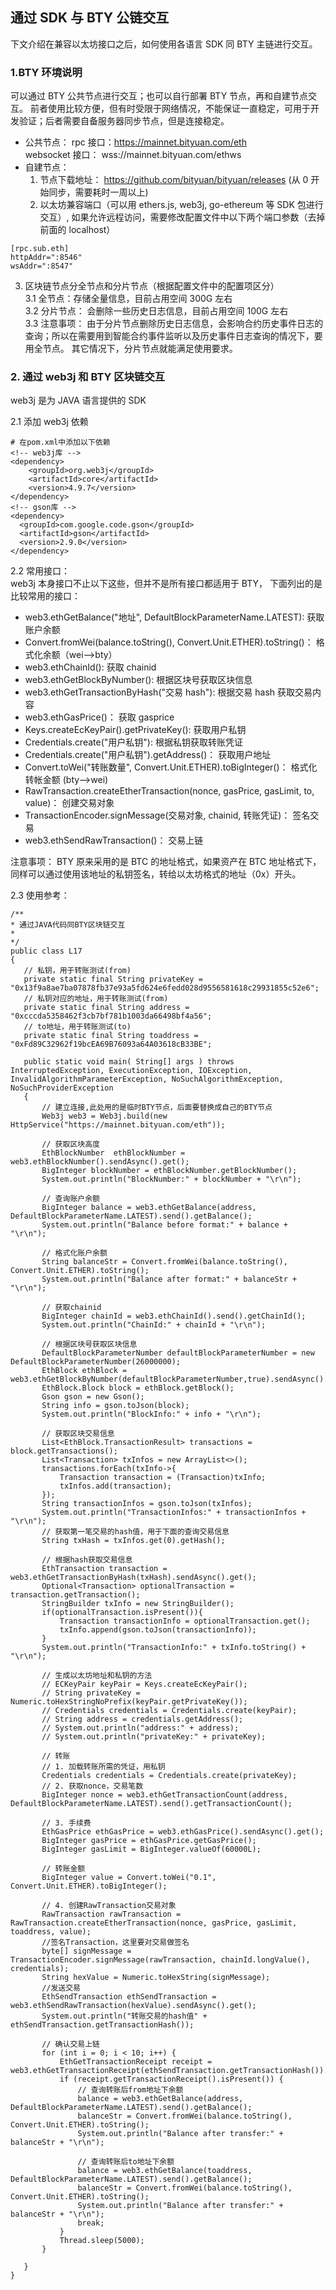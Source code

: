 ## 通过 SDK 与 BTY 公链交互

下文介绍在兼容以太坊接口之后，如何使用各语言 SDK 同 BTY 主链进行交互。

### 1.BTY 环境说明

可以通过 BTY 公共节点进行交互；也可以自行部署 BTY 节点，再和自建节点交互。 前者使用比较方便，但有时受限于网络情况，不能保证一直稳定，可用于开发验证；后者需要自备服务器同步节点，但是连接稳定。

-   公共节点：
    rpc 接口：https://mainnet.bityuan.com/eth  
    websocket 接口： wss://mainnet.bityuan.com/ethws
-   自建节点：
    1. 节点下载地址： https://github.com/bityuan/bityuan/releases (从 0 开始同步，需要耗时一周以上)
    2. 以太坊兼容端口（可以用 ethers.js, web3j, go-ethereum 等 SDK 包进行交互）, 如果允许远程访问，需要修改配置文件中以下两个端口参数（去掉前面的 localhost）

```
[rpc.sub.eth]
httpAddr=":8546"
wsAddr=":8547"
```

3. 区块链节点分全节点和分片节点（根据配置文件中的配置项区分）  
   3.1 全节点：存储全量信息，目前占用空间 300G 左右  
   3.2 分片节点： 会删除一些历史日志信息，目前占用空间 100G 左右  
   3.3 注意事项： 由于分片节点删除历史日志信息，会影响合约历史事件日志的查询；所以在需要用到智能合约事件监听以及历史事件日志查询的情况下，要用全节点。 其它情况下，分片节点就能满足使用要求。

### 2. 通过 web3j 和 BTY 区块链交互

web3j 是为 JAVA 语言提供的 SDK

2.1 添加 web3j 依赖

```
# 在pom.xml中添加以下依赖
<!-- web3j库 -->
<dependency>
    <groupId>org.web3j</groupId>
    <artifactId>core</artifactId>
    <version>4.9.7</version>
</dependency>
<!-- gson库 -->
<dependency>
  <groupId>com.google.code.gson</groupId>
  <artifactId>gson</artifactId>
  <version>2.9.0</version>
</dependency>
```

2.2 常用接口：  
web3j 本身接口不止以下这些，但并不是所有接口都适用于 BTY， 下面列出的是比较常用的接口：

-   web3.ethGetBalance("地址", DefaultBlockParameterName.LATEST): 获取账户余额
-   Convert.fromWei(balance.toString(), Convert.Unit.ETHER).toString()： 格式化余额（wei-->bty）
-   web3.ethChainId(): 获取 chainid
-   web3.ethGetBlockByNumber(): 根据区块号获取区块信息
-   web3.ethGetTransactionByHash("交易 hash"): 根据交易 hash 获取交易内容
-   web3.ethGasPrice()： 获取 gasprice
-   Keys.createEcKeyPair().getPrivateKey(): 获取用户私钥
-   Credentials.create("用户私钥"): 根据私钥获取转账凭证
-   Credentials.create("用户私钥").getAddress()： 获取用户地址
-   Convert.toWei("转账数量", Convert.Unit.ETHER).toBigInteger()： 格式化转帐金额 (bty-->wei)
-   RawTransaction.createEtherTransaction(nonce, gasPrice, gasLimit, to, value)： 创建交易对象
-   TransactionEncoder.signMessage(交易对象, chainid, 转账凭证)： 签名交易
-   web3.ethSendRawTransaction()： 交易上链

注意事项： BTY 原来采用的是 BTC 的地址格式，如果资产在 BTC 地址格式下， 同样可以通过使用该地址的私钥签名，转给以太坊格式的地址（0x）开头。

2.3 使用参考：

```
/**
* 通过JAVA代码同BTY区块链交互
*
*/
public class L17
{
   // 私钥，用于转账测试(from)
   private static final String privateKey = "0x13f9a8ae7ba07878fb37e93a5fd624e6fedd028d9556581618c29931855c52e6";
   // 私钥对应的地址，用于转账测试(from)
   private static final String address = "0xcccda5358462f3cb7bf781b1003da66498bf4a56";
   // to地址，用于转账测试(to)
   private static final String toaddress = "0xFd89C32962f19bcEA69B76093a64A03618cB33BE";

   public static void main( String[] args ) throws InterruptedException, ExecutionException, IOException, InvalidAlgorithmParameterException, NoSuchAlgorithmException, NoSuchProviderException
   {
       // 建立连接,此处用的是临时BTY节点，后面要替换成自己的BTY节点
       Web3j web3 = Web3j.build(new HttpService("https://mainnet.bityuan.com/eth"));

       // 获取区块高度
       EthBlockNumber  ethBlockNumber = web3.ethBlockNumber().sendAsync().get();
       BigInteger blockNumber = ethBlockNumber.getBlockNumber();
       System.out.println("BlockNumber:" + blockNumber + "\r\n");

       // 查询账户余额
       BigInteger balance = web3.ethGetBalance(address, DefaultBlockParameterName.LATEST).send().getBalance();
       System.out.println("Balance before format:" + balance + "\r\n");

       // 格式化账户余额
       String balanceStr = Convert.fromWei(balance.toString(), Convert.Unit.ETHER).toString();
       System.out.println("Balance after format:" + balanceStr + "\r\n");

       // 获取chainid
       BigInteger chainId = web3.ethChainId().send().getChainId();
       System.out.println("ChainId:" + chainId + "\r\n");

       // 根据区块号获取区块信息
       DefaultBlockParameterNumber defaultBlockParameterNumber = new DefaultBlockParameterNumber(26000000);
       EthBlock ethBlock = web3.ethGetBlockByNumber(defaultBlockParameterNumber,true).sendAsync().get();
       EthBlock.Block block = ethBlock.getBlock();
       Gson gson = new Gson();
       String info = gson.toJson(block);
       System.out.println("BlockInfo:" + info + "\r\n");

       // 获取区块交易信息
       List<EthBlock.TransactionResult> transactions = block.getTransactions();
       List<Transaction> txInfos = new ArrayList<>();
       transactions.forEach(txInfo->{
           Transaction transaction = (Transaction)txInfo;
           txInfos.add(transaction);
       });
       String transactionInfos = gson.toJson(txInfos);
       System.out.println("TransactionInfos:" + transactionInfos + "\r\n");
       // 获取第一笔交易的hash值，用于下面的查询交易信息
       String txHash = txInfos.get(0).getHash();

       // 根据hash获取交易信息
       EthTransaction transaction = web3.ethGetTransactionByHash(txHash).sendAsync().get();
       Optional<Transaction> optionalTransaction = transaction.getTransaction();
       StringBuilder txInfo = new StringBuilder();
       if(optionalTransaction.isPresent()){
           Transaction transactionInfo = optionalTransaction.get();
           txInfo.append(gson.toJson(transactionInfo));
       }
       System.out.println("TransactionInfo:" + txInfo.toString() + "\r\n");

       // 生成以太坊地址和私钥的方法
       // ECKeyPair keyPair = Keys.createEcKeyPair();
       // String privateKey = Numeric.toHexStringNoPrefix(keyPair.getPrivateKey());
       // Credentials credentials = Credentials.create(keyPair);
       // String address = credentials.getAddress();
       // System.out.println("address:" + address);
       // System.out.println("privateKey:" + privateKey);

       // 转账
       // 1. 加载转账所需的凭证，用私钥
       Credentials credentials = Credentials.create(privateKey);
       // 2. 获取nonce，交易笔数
       BigInteger nonce = web3.ethGetTransactionCount(address, DefaultBlockParameterName.LATEST).send().getTransactionCount();

       // 3. 手续费
       EthGasPrice ethGasPrice = web3.ethGasPrice().sendAsync().get();
       BigInteger gasPrice = ethGasPrice.getGasPrice();
       BigInteger gasLimit = BigInteger.valueOf(60000L);

       // 转账金额
       BigInteger value = Convert.toWei("0.1", Convert.Unit.ETHER).toBigInteger();

       // 4. 创建RawTransaction交易对象
       RawTransaction rawTransaction = RawTransaction.createEtherTransaction(nonce, gasPrice, gasLimit, toaddress, value);
       //签名Transaction，这里要对交易做签名
       byte[] signMessage = TransactionEncoder.signMessage(rawTransaction, chainId.longValue(), credentials);
       String hexValue = Numeric.toHexString(signMessage);
       //发送交易
       EthSendTransaction ethSendTransaction = web3.ethSendRawTransaction(hexValue).sendAsync().get();
       System.out.println("转账交易的hash值" + ethSendTransaction.getTransactionHash());

       // 确认交易上链
       for (int i = 0; i < 10; i++) {
           EthGetTransactionReceipt receipt = web3.ethGetTransactionReceipt(ethSendTransaction.getTransactionHash()).sendAsync().get();
           if (receipt.getTransactionReceipt().isPresent()) {
               // 查询转账后from地址下余额
               balance = web3.ethGetBalance(address, DefaultBlockParameterName.LATEST).send().getBalance();
               balanceStr = Convert.fromWei(balance.toString(), Convert.Unit.ETHER).toString();
               System.out.println("Balance after transfer:" + balanceStr + "\r\n");

               // 查询转账后to地址下余额
               balance = web3.ethGetBalance(toaddress, DefaultBlockParameterName.LATEST).send().getBalance();
               balanceStr = Convert.fromWei(balance.toString(), Convert.Unit.ETHER).toString();
               System.out.println("Balance after transfer:" + balanceStr + "\r\n");
               break;
           }
           Thread.sleep(5000);
       }

   }
}

```
